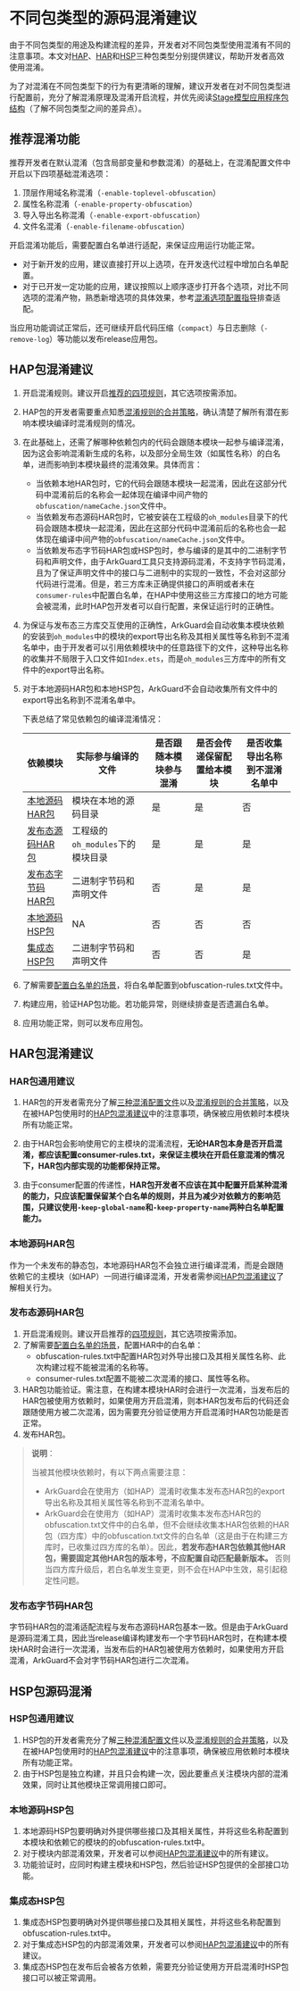 # 不同包类型的源码混淆建议

由于不同包类型的用途及构建流程的差异，开发者对不同包类型使用混淆有不同的注意事项。本文对[HAP](../quick-start/hap-package.md)、[HAR](../quick-start/har-package.md)和[HSP](../quick-start/in-app-hsp.md)三种包类型分别提供建议，帮助开发者高效使用混淆。

为了对混淆在不同包类型下的行为有更清晰的理解，建议开发者在对不同包类型进行配置前，充分了解混淆原理及混淆开启流程，并优先阅读[Stage模型应用程序包结构](../quick-start/application-package-structure-stage.md)（了解不同包类型之间的差异点）。

## 推荐混淆功能

推荐开发者在默认混淆（包含局部变量和参数混淆）的基础上，在混淆配置文件中开启以下四项基础混淆选项：

1. 顶层作用域名称混淆（`-enable-toplevel-obfuscation`）
2. 属性名称混淆（`-enable-property-obfuscation`）
3. 导入导出名称混淆（`-enable-export-obfuscation`）
4. 文件名混淆（`-enable-filename-obfuscation`）

开启混淆功能后，需要配置白名单进行适配，来保证应用运行功能正常。

- 对于新开发的应用，建议直接打开以上选项，在开发迭代过程中增加白名单配置。
- 对于已开发一定功能的应用，建议按照以上顺序逐步打开各个选项，对比不同选项的混淆产物，熟悉新增选项的具体效果，参考[混淆选项配置指导](source-obfuscation-guide.md#混淆选项配置指导)排查适配。

当应用功能调试正常后，还可继续开启代码压缩（`compact`）与日志删除（`-remove-log`）等功能以发布release应用包。

## HAP包混淆建议

1. 开启混淆规则。建议开启[推荐的四项规则](#推荐混淆功能)，其它选项按需添加。
2. HAP包的开发者需要重点知悉[混淆规则的合并策略](source-obfuscation.md#混淆规则合并策略)，确认清楚了解所有潜在影响本模块编译时混淆规则的情况。

3. 在此基础上，还需了解哪种依赖包内的代码会跟随本模块一起参与编译混淆，因为这会影响混淆新生成的名称，以及部分全局生效（如属性名称）的白名单，进而影响到本模块最终的混淆效果。具体而言：
    - 当依赖本地HAR包时，它的代码会跟随本模块一起混淆，因此在这部分代码中混淆前后的名称会一起体现在编译中间产物的`obfuscation/nameCache.json`文件中。
    - 当依赖发布态源码HAR包时，它被安装在工程级的`oh_modules`目录下的代码会跟随本模块一起混淆，因此在这部分代码中混淆前后的名称也会一起体现在编译中间产物的`obfuscation/nameCache.json`文件中。
    - 当依赖发布态字节码HAR包或HSP包时，参与编译的是其中的二进制字节码和声明文件，由于ArkGuard工具只支持源码混淆，不支持字节码混淆，且为了保证声明文件中的接口与二进制中的实现的一致性，不会对这部分代码进行混淆。但是，若三方库未正确提供接口的声明或者未在`consumer-rules`中配置白名单，在HAP中使用这些三方库接口的地方可能会被混淆，此时HAP包开发者可以自行配置，来保证运行时的正确性。

4. 为保证与发布态三方库交互使用的正确性，ArkGuard会自动收集本模块依赖的安装到`oh_modules`中的模块的export导出名称及其相关属性等名称到不混淆名单中，由于开发者可以引用依赖模块中的任意路径下的文件，这种导出名称的收集并不局限于入口文件如`Index.ets`，而是`oh_modules`三方库中的所有文件中的export导出名称。

5. 对于本地源码HAR包和本地HSP包，ArkGuard不会自动收集所有文件中的export导出名称到不混淆名单中。

    下表总结了常见依赖包的编译混淆情况：

    | 依赖模块 | 实际参与编译的文件 | 是否跟随本模块参与混淆 | 是否会传递保留配置给本模块 | 是否收集导出名称到不混淆名单中 |
    | --- | --- | --- | --- | --- |
    | [本地源码HAR包](#本地源码har包) | 模块在本地的源码目录 | 是 | 是 | 否 |
    | [发布态源码HAR包](#发布态源码har包) | 工程级的`oh_modules`下的模块目录 | 是 | 是 | 是 |
    | [发布态字节码HAR包](#发布态字节码har包) | 二进制字节码和声明文件 | 否 | 是 | 是 |
    | [本地源码HSP包](#本地源码hsp包) | NA | 否 | 否 | 否 |
    | [集成态HSP包](#集成态hsp包) | 二进制字节码和声明文件 | 否 | 否 | 是 |

6. 了解需要[配置白名单的场景](source-obfuscation.md#保留选项)，将白名单配置到obfuscation-rules.txt文件中。
7. 构建应用，验证HAP包功能。若功能异常，则继续排查是否遗漏白名单。
8. 应用功能正常，则可以发布应用包。

## HAR包混淆建议

### HAR包通用建议

1. HAR包的开发者需充分了解[三种混淆配置文件](source-obfuscation-guide.md#三种混淆配置文件)以及[混淆规则的合并策略](source-obfuscation.md#混淆规则合并策略)，以及在被HAP包使用时的[HAP包混淆建议](#hap包混淆建议)中的注意事项，确保被应用依赖时本模块所有功能正常。

2. 由于HAR包会影响使用它的主模块的混淆流程，**无论HAR包本身是否开启混淆，都应该配置consumer-rules.txt，来保证主模块在开启任意混淆的情况下，HAR包内部实现的功能都保持正常。**

3. 由于consumer配置的传递性，**HAR包开发者不应该在其中配置开启某种混淆的能力，只应该配置保留某个白名单的规则，并且为减少对依赖方的影响范围，只建议使用`-keep-global-name`和`-keep-property-name`两种白名单配置能力。**

### 本地源码HAR包

作为一个未发布的静态包，本地源码HAR包不会独立进行编译混淆，而是会跟随依赖它的主模块（如HAP）一同进行编译混淆，开发者需参阅[HAP包混淆建议](#hap包混淆建议)了解相关行为。

### 发布态源码HAR包

1. 开启混淆规则。建议开启推荐的[四项规则](#推荐混淆功能)，其它选项按需添加。
2. 了解需要[配置白名单的场景](source-obfuscation.md#保留选项)，配置HAR中的白名单：
    - obfuscation-rules.txt中配置HAR包对外导出接口及其相关属性名称、此次构建过程不能被混淆的名称等。
    - consumer-rules.txt配置不能被二次混淆的接口、属性等名称。
3. HAR包功能验证。需注意，在构建本模块HAR时会进行一次混淆，当发布后的HAR包被使用方依赖时，如果使用方开启混淆，则本HAR包发布后的代码还会跟随使用方被二次混淆，因为需要充分验证使用方开启混淆时HAR包功能是否正常。
4. 发布HAR包。

> **说明**：
>
> 当被其他模块依赖时，有以下两点需要注意：
>
> - ArkGuard会在使用方（如HAP）混淆时收集本发布态HAR包的export导出名称及其相关属性等名称到不混淆名单中。
> - ArkGuard会在使用方（如HAP）混淆时收集本发布态HAR包的obfuscation.txt文件中的白名单，但不会继续收集本HAR包依赖的HAR包（四方库）中的obfuscation.txt文件的白名单（这是由于在构建三方库时，已收集过四方库的名单）。因此，**若发布态HAR包依赖其他HAR包，需要固定其他HAR包的版本号，不应配置自动匹配最新版本。** 否则当四方库升级后，若白名单发生变更，则不会在HAP中生效，易引起稳定性问题。

### 发布态字节码HAR包

字节码HAR包的混淆适配流程与发布态源码HAR包基本一致。但是由于ArkGuard是源码混淆工具，因此当release编译构建发布一个字节码HAR包时，在构建本模块HAR时会进行一次混淆，当发布后的HAR包被使用方依赖时，如果使用方开启混淆，ArkGuard不会对字节码HAR包进行二次混淆。

## HSP包源码混淆

### HSP包通用建议

1. HSP包的开发者需充分了解[三种混淆配置文件](source-obfuscation-guide.md#三种混淆配置文件)以及[混淆规则的合并策略](source-obfuscation.md#混淆规则合并策略)，以及在被HAP包使用时的[HAP包混淆建议](#hap包混淆建议)中的注意事项，确保被应用依赖时本模块所有功能正常。
2. 由于HSP包是独立构建，并且只会构建一次，因此要重点关注模块内部的混淆效果，同时让其他模块正常调用接口即可。

### 本地源码HSP包

1. 本地源码HSP包要明确对外提供哪些接口及其相关属性，并将这些名称配置到本模块和依赖它的模块的的obfuscation-rules.txt中。
2. 对于模块内部混淆效果，开发者可以参阅[HAP包混淆建议](#hap包混淆建议)中的所有建议。
3. 功能验证时，应同时构建主模块和HSP包，然后验证HSP包提供的全部接口功能。

### 集成态HSP包

1. 集成态HSP包要明确对外提供哪些接口及其相关属性，并将这些名称配置到obfuscation-rules.txt中。
2. 对于集成态HSP包的内部混淆效果，开发者可以参阅[HAP包混淆建议](#hap包混淆建议)中的所有建议。
3. 集成态HSP包在发布后会被各方依赖，需要充分验证使用方开启混淆时HSP包接口可以被正常调用。
